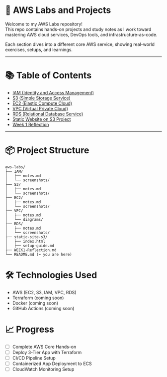# 🚀 AWS Labs and Projects

Welcome to my AWS Labs repository!  
This repo contains hands-on projects and study notes as I work toward mastering AWS cloud services, DevOps tools, and infrastructure-as-code.

Each section dives into a different core AWS service, showing real-world exercises, setups, and learnings.

---

# 📚 Table of Contents
- [IAM (Identity and Access Management)](./IAM/notes.md)
- [S3 (Simple Storage Service)](./S3/notes.md)
- [EC2 (Elastic Compute Cloud)](./EC2/notes.md)
- [VPC (Virtual Private Cloud)](./VPC/notes.md)
- [RDS (Relational Database Service)](./RDS/notes.md)
- [Static Website on S3 Project](./static-site-s3/setup-guide.md)
- [Week 1 Reflection](./WEEK1-Reflection.md)

---

# 📦 Project Structure
```plaintext
aws-labs/
├── IAM/
│   ├── notes.md
│   └── screenshots/
├── S3/
│   ├── notes.md
│   └── screenshots/
├── EC2/
│   ├── notes.md
│   └── screenshots/
├── VPC/
│   ├── notes.md
│   └── diagrams/
├── RDS/
│   ├── notes.md
│   └── screenshots/
├── static-site-s3/
│   ├── index.html
│   ├── setup-guide.md
├── WEEK1-Reflection.md
└── README.md (← you are here)
```

# 🛠 Technologies Used
* AWS (EC2, S3, IAM, VPC, RDS)
* Terraform (coming soon)
* Docker (coming soon)
* GitHub Actions (coming soon)

# 📈 Progress
- [ ] Complete AWS Core Hands-on
- [ ] Deploy 3-Tier App with Terraform
- [ ] CI/CD Pipeline Setup
- [ ] Containerized App Deployment to ECS
- [ ] CloudWatch Monitoring Setup